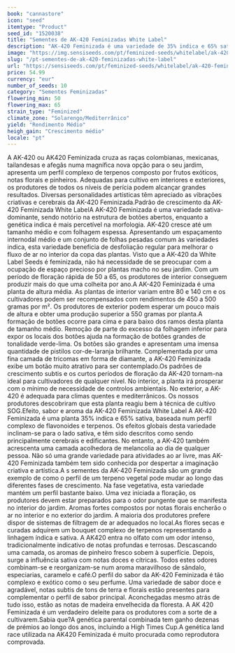```yaml
---
book: "cannastore"
icon: "seed"
itemtype: "Product"
seed_id: "1520038"
title: "Sementes de AK-420 Feminizadas White Label"
description: "AK-420 Feminizada é uma variedade de 35% indica e 65% sativa. Tem um período de floração curto, de 50 a 65 dias, e uma estrutura de botões leve e arejada."
image: "https://img.sensiseeds.com/pt/feminized-seeds/whitelabel/ak-420-feminizada-image.png"
slug: "/pt-sementes-de-ak-420-feminizadas-white-label"
url: "https://sensiseeds.com/pt/feminized-seeds/whitelabel/ak-420-feminizada?a_aid=cannastore"
price: 54.99
currency: "eur"
number_of_seeds: 10
category: "Sementes Feminizadas"
flowering_min: 50
flowering_max: 65
strain_type: "Feminized"
climate_zone: "Solarengo/Mediterrânico"
yield: "Rendimento Médio"
heigh_gain: "Crescimento médio"
locale: "pt"
---
```

A AK-420 ou AK420 Feminizada cruza as raças colombianas, mexicanas, tailandesas e afegãs numa magnífica nova opção para o seu jardim, apresenta um perfil complexo de terpenos composto por frutos exóticos, notas florais e pinheiros. Adequadas para cultivo em interiores e exteriores, os produtores de todos os níveis de perícia podem alcançar grandes resultados. Diversas personalidades artísticas têm apreciado as vibrações criativas e cerebrais da AK-420 Feminizada.Padrão de crescimento da AK-420 Feminizada White LabelA AK-420 Feminizada é uma variedade sativa-dominante, sendo notório na estrutura de botões abertos, enquanto a genética indica é mais percetível na morfologia. AK-420 cresce até um tamanho médio e com folhagem espessa. Apresentando um espaçamento internodal médio e um conjunto de folhas pesadas comum às variedades indica, esta variedade beneficia de desfoliação regular para melhorar o fluxo de ar no interior da copa das plantas.	Visto que a AK-420 da White Label Seeds é feminizada, não há necessidade de se preocupar com a ocupação de espaço precioso por plantas macho no seu jardim. Com um período de floração rápida de 50 a 65, os produtores de interior conseguem produzir mais do que uma colheita por ano.A AK-420 Feminizada é uma planta de altura média. As plantas de interior variam entre 80 e 140 cm e os cultivadores podem ser recompensados com rendimentos de 450 a 500 gramas por m². Os produtores de exterior podem esperar um pouco mais de altura e obter uma produção superior a 550 gramas por planta.A formação de botões ocorre para cima e para baixo dos ramos desta planta de tamanho médio. Remoção de parte do excesso da folhagem inferior para expor os locais dos botões ajuda na formação de botões grandes de tonalidade verde-lima. Os botões são grandes e apresentam uma imensa quantidade de pistilos cor-de-laranja brilhante. Complementada por uma fina camada de tricomas em forma de diamante, a AK-420 Feminizada exibe um botão muito atrativo para ser contemplado.Os padrões de crescimento subtis e os curtos períodos de floração da AK-420 tornam-na ideal para cultivadores de qualquer nível. No interior, a planta irá prosperar com o mínimo de necessidade de controlos ambientais. No exterior, a AK-420 é adequada para climas quentes e mediterrânicos. Os nossos produtores descobriram que esta planta reagiu bem à técnica de cultivo SOG.Efeito, sabor e aroma da AK-420 Feminizada White Label A AK-420 Feminizada é uma planta 35% indica e 65% sativa, baseada num perfil complexo de flavonoides e terpenos. Os efeitos globais desta variedade inclinam-se para o lado sativa, e têm sido descritos como sendo principalmente cerebrais e edificantes. No entanto, a AK-420 também acrescenta uma camada acolhedora de melancolia ao dia de qualquer pessoa. Não só uma grande variedade para atividades ao ar livre, mas AK-420 Feminizada também tem sido conhecida por despertar a imaginação criativa e artística.A s sementes da AK-420 Feminizada são um grande exemplo de como o perfil de um terpeno vegetal pode mudar ao longo das diferentes fases de crescimento. Na fase vegetativa, esta variedade mantém um perfil bastante baixo. Uma vez iniciada a floração, os produtores devem estar preparados para o odor pungente que se manifesta no interior do jardim. Aromas fortes compostos por notas florais encherão o ar no interior e no exterior do jardim. A maioria dos produtores prefere dispor de sistemas de filtragem de ar adequados no local.As flores secas e curadas adquirem um bouquet complexo de terpenos representando a linhagem índica e sativa. A AK420 entra no olfato com um odor intenso, tradicionalmente indicativo de notas profundas e terrosas. Descascando uma camada, os aromas de pinheiro fresco sobem à superfície. Depois, surge a influência sativa com notas doces e cítricas. Todos estes odores combinam-se e reorganizam-se num aroma maravilhoso de sândalo, especiarias, caramelo e café.O perfil do sabor da AK-420 Feminizada é tão complexo e exótico como o seu perfume. Uma variedade de sabor doce e agradável, notas subtis de tons de terra e florais estão presentes para complementar o perfil de sabor principal. Aconchegadas mesmo atrás de tudo isso, estão as notas de madeira envelhecida da floresta. A AK 420 Feminizada é um verdadeiro deleite para os produtores com a sorte de a cultivarem.Sabia que?A genética parental combinada tem ganho dezenas de prémios ao longo dos anos, incluindo a High Times Cup.A genética land race utilizada na AK420 Feminizada é muito procurada como reprodutora comprovada.
